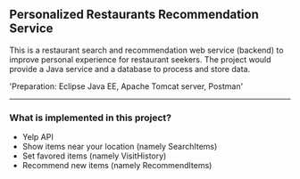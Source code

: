 ## Personalized Restaurants Recommendation Service

This is a restaurant search and recommendation web service (backend) to improve personal experience for restaurant seekers. The project would provide a Java service and a database to process and store data.

'Preparation: Eclipse Java EE, Apache Tomcat server, Postman'
__________________


### What is implemented in this project?
- Yelp API
- Show items near your location (namely SearchItems)
- Set favored items (namely VisitHistory)
- Recommend new items (namely RecommendItems)







